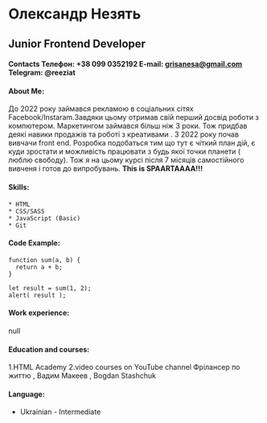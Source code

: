 # Олександр Незять
## Junior Frontend Developer

#### Contacts  **Телефон**: +38 099 0352192  **E-mail**: grisanesa@gmail.com  **Telegram**: @reeziat





#### About Me:
До 2022 року займався рекламою в соціальних сітях Facebook/Instaram.Завдяки цьому отримав свій перший досвід роботи з компютером. Маркетингом займався більш ніж 3 роки. Тож придбав деякі навики продажів та роботі з креативами .
З 2022 року почав вивчачи front end.
Розробка подобаться тим що тут є чіткий план дій, є куди зростати  и можливість працювати з будь якої точки планети ( люблю свободу).
Тож я на цьому курсі після 7 місяців самостійного вивченя і готов до випробувань.
**This is SPAARTAAAA!!!**


#### Skills:
    * HTML
    * CSS/SASS
    * JavaScript (Basic)
    * Git


#### Code Example:

```
function sum(a, b) {
  return a + b;
}

let result = sum(1, 2);
alert( result );
```


#### Work experience:
null


#### Education and courses:
1.HTML Academy
2.video courses on YouTube channel Фрілансер по життю , Вадим Макеев ,
Bogdan Stashchuk


#### Language:
* Ukrainian - Intermediate
